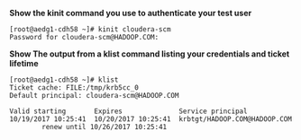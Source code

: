 **Show the kinit command you use to authenticate your test user**
```
[root@aedg1-cdh58 ~]# kinit cloudera-scm
Password for cloudera-scm@HADOOP.COM:
```

**Show The output from a klist command listing your credentials and ticket lifetime**
```
[root@aedg1-cdh58 ~]# klist
Ticket cache: FILE:/tmp/krb5cc_0
Default principal: cloudera-scm@HADOOP.COM

Valid starting       Expires              Service principal
10/19/2017 10:25:41  10/20/2017 10:25:41  krbtgt/HADOOP.COM@HADOOP.COM
        renew until 10/26/2017 10:25:41
```
